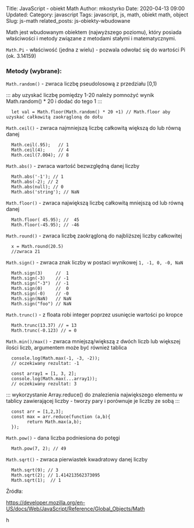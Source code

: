 Title: JavaScript - obiekt Math
Author: mkostyrko
Date: 2020-04-13 09:00
Updated:
Category: javascript
Tags: javascript, js, math, obiekt math, object
Slug: js-math
related_posts: js-obiekty-wbudowane

Math jest wbudowanym obiektem (najwyższego poziomu), który posiada właściwości i metody związane z metodami stałymi i matematycznymi.

`Math.Pi` - właściwość (jedna z wielu) - pozwala odwołać się do wartości Pi (ok. 3.14159)


### Metody (wybrane):

`Math.random()` - zwraca liczbę pseudolosową z przedziału [0,1)

::: aby uzyskać liczbę pomiędzy 1-20 należy pomnożyć wynik Math.random() * 20 i dodać do tego 1 :::

      let val = Math.floor(Math.random() * 20 +1) // Math.floor aby uzyskać całkowitą zaokrągloną do dołu


`Math.ceil()` - zwraca najmniejszą liczbę całkowitą większą do lub równą danej

      Math.ceil(.95);   // 1
      Math.ceil(4);     // 4
      Math.ceil(7.004); // 8

`Math.abs()` - zwraca wartość bezwzględną danej liczby

      Math.abs('-1'); // 1 
      Math.abs(-2); // 2 
      Math.abs(null); // 0 
      Math.abs('string'); // NaN 

`Math.floor()` - zwraca największą liczbę całkowitą mniejszą od lub równą danej

      Math.floor( 45.95); //  45
      Math.floor(-45.95); // -46

`Math.round()` - zwraca liczbę zaokrągloną do najbliższej liczby całkowitej

      x = Math.round(20.5)
      //zwraca 21

`Math.sign()` - zwraca znak liczby  w postaci wynikowej `1, -1, 0, -0, NaN`

      Math.sign(3)     //  1
      Math.sign(-3)    // -1
      Math.sign("-3")  // -1
      Math.sign(0)     //  0
      Math.sign(-0)    // -0
      Math.sign(NaN)   // NaN
      Math.sign("foo") // NaN

`Math.trunc()` - z floata robi integer poprzez usunięcie wartości po kropce

      Math.trunc(13.37) // = 13
      Math.trunc(-0.123) // = 0

`Math.min()/max()` - zwraca mniejszą/większą z dwóch liczb lub większej ilości liczb, argumentem może być również tablica

      console.log(Math.max(-1, -3, -2));
      // oczekiwany rezultat: -1

      const array1 = [1, 3, 2];
      console.log(Math.max(...array1));
      // oczekiwany rezultat: 3

::: wykorzystanie Array.reduce() do znalezienia największego elementu w tablicy zawierającej liczby - tworzy pary i porównuje je liczby ze sobą :::

      const arr = [1,2,3];
      const max = arr.reduce(function (a,b){
            return Math.max(a,b);
      });

`Math.pow()` - dana liczba podniesiona do potęgi

      Math.pow(7, 2); // 49

`Math.sqrt()` - zwraca pierwiastek kwadratowy danej liczby

      Math.sqrt(9); // 3
      Math.sqrt(2); // 1.414213562373095
      Math.sqrt(1);  // 1



Źródła:

https://developer.mozilla.org/en-US/docs/Web/JavaScript/Reference/Global_Objects/Math

h